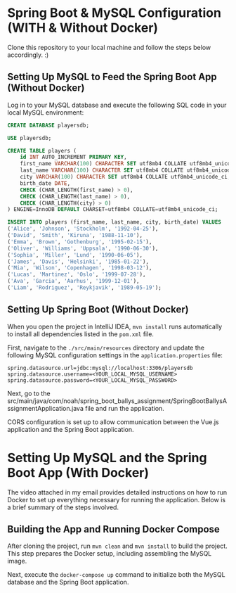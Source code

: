 
# Spring Boot & MySQL Configuration (WITH & Without Docker)

Clone this repository to your local machine and follow the steps below accordingly. :)

## Setting Up MySQL to Feed the Spring Boot App (Without Docker)

Log in to your MySQL database and execute the following SQL code in your local MySQL environment:


```sql
CREATE DATABASE playersdb;

USE playersdb;

CREATE TABLE players (
    id INT AUTO_INCREMENT PRIMARY KEY,
    first_name VARCHAR(100) CHARACTER SET utf8mb4 COLLATE utf8mb4_unicode_ci,
    last_name VARCHAR(100) CHARACTER SET utf8mb4 COLLATE utf8mb4_unicode_ci,
    city VARCHAR(100) CHARACTER SET utf8mb4 COLLATE utf8mb4_unicode_ci,
    birth_date DATE,
    CHECK (CHAR_LENGTH(first_name) > 0),
    CHECK (CHAR_LENGTH(last_name) > 0),
    CHECK (CHAR_LENGTH(city) > 0)
) ENGINE=InnoDB DEFAULT CHARSET=utf8mb4 COLLATE=utf8mb4_unicode_ci;

INSERT INTO players (first_name, last_name, city, birth_date) VALUES
('Alice', 'Johnson', 'Stockholm', '1992-04-25'),
('David', 'Smith', 'Kiruna', '1988-11-10'),
('Emma', 'Brown', 'Gothenburg', '1995-02-15'),
('Oliver', 'Williams', 'Uppsala', '1990-06-30'),
('Sophia', 'Miller', 'Lund', '1990-06-05'),
('James', 'Davis', 'Helsinki', '1985-01-22'),
('Mia', 'Wilson', 'Copenhagen', '1998-03-12'),
('Lucas', 'Martinez', 'Oslo', '1999-07-28'),
('Ava', 'Garcia', 'Aarhus', '1999-12-01'),
('Liam', 'Rodriguez', 'Reykjavik', '1989-05-19');
```


## Setting Up Spring Boot (Without Docker)

When you open the project in IntelliJ IDEA, `mvn install` runs automatically to install all dependencies listed in the `pom.xml` file.

First, navigate to the `./src/main/resources` directory and update the following MySQL configuration settings in the `application.properties` file:

```
spring.datasource.url=jdbc:mysql://localhost:3306/playersdb
spring.datasource.username=<YOUR_LOCAL_MYSQL_USERNAME>
spring.datasource.password=<YOUR_LOCAL_MYSQL_PASSWORD>
```
Next, go to the src/main/java/com/noah/spring_boot_ballys_assignment/SpringBootBallysAssignmentApplication.java file and run the application.

CORS configuration is set up to allow communication between the Vue.js application and the Spring Boot application.

# Setting Up MySQL and the Spring Boot App (With Docker)

The video attached in my email provides detailed instructions on how to run Docker to set up everything necessary for running the application. Below is a brief summary of the steps involved.

## Building the App and Running Docker Compose

After cloning the project, run `mvn clean` and `mvn install` to build the project. This step prepares the Docker setup, including assembling the MySQL image.

Next, execute the `docker-compose up` command to initialize both the MySQL database and the Spring Boot application.